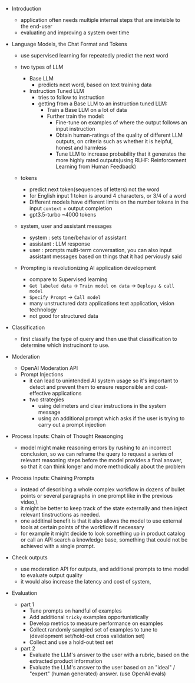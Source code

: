 - Introduction
  - application often needs multiple internal steps that are invisible to the end-user
  - evaluating and improving a system over time

- Language Models, the Chat Format and Tokens
  - use supervised learning for repeatedly predict the next word
  - two types of LLM
    - Base LLM
      - predicts next word, based on text training data
    - Instruction Tuned LLM
      - tries to follow to instruction
      - getting from a Base LLM to an instruction tuned LLM:
        - Train a Base LLM on a lot of data
        - Further train the model:
          - Fine-tune on examples of where the output follows an input instruction
          - Obtain human-ratings of the quality of different LLM outputs, on criteria such as whether it is helpful, honest and harmless
          - Tune LLM to increase probability that it generates the more highly rated outputs(using RLHF: Reinforcement Learning from Human Feedback)
  - tokens
    - predict next token(sequences of letters) not the word
    - for English input 1 token is around 4 characters, or 3/4 of a word
    - Different models have different limits on the number tokens in the input `context` + output completion
    - gpt3.5-turbo ~4000 tokens

  - system, user and assistant messages
    - system : sets tone/behavior of assistant
    - assistant : LLM response
    - user : prompts
    multi-term conversation, you can also input assistant messages based on things that it had perviously said


  - Prompting is revolutionizing AI application development
    - compare to Supervised learning
    - `Get labeled data` -> `Train model on data` -> `Deployu & call model`
    - `Specify Prompt` -> `Call model`
    - many unstructured data applications text application, vision technology
    - not good for structured data 

- Classification
  - first classify the type of query and then use that classification to determine which instrucinont to use.

- Moderation
  - OpenAI Moderation API
  - Prompt Injections
    - it can lead to unintended AI system usage so it's important to detect and prevent them to ensure responsible and cost-effective applications
    - two strategies
      - using delimeters and clear instructions in the system message
      - using an additional prompt which asks if the user is trying to carry out a prompt injection

- Process Inputs: Chain of Thought Reasonging
  - model might make reasoning errors by rushing to an incorrect conclusion, so we can reframe the query to request a series of relevant reasoning steps before the model provides a final answer, so that it can think longer and more methodically about the problem

- Process Inputs: Chaining Prompts
  - instead of describing a whole complex workflow in dozens of bullet points or several paragraphs in one prompt like in the previous video,\
  - it might be better to keep track of the state externally and then inject relevant tinstructions as needed.
  - one additinal benefit is that it also allows the model to use external tools at certain points of the workflow if necessary
  - for example it might decide to look something up in product catalog or call an API search a knowledge base, something that could not be achieved with a single prompt.

- Check outputs
  - use moderation API for outputs, and additional prompts to tme model to evaluate output quality 
  - it would also increase the latency and cost of system,

- Evaluation
  - part 1
      - Tune prompts on handful of examples
      - Add additional `tricky` examples opportunistically
      - Develop metrics to measure performance on examples
      - Collect randomly sampled set of examples to tune to (development set/hold-out cross validation set)
      - Collect and use a hold-out test set
  - part 2
    - Evaluate the LLM's answer to the user with a rubric, based on the extracted product information
    - Evaluate the LLM's answer to the user based on an "ideal" / "expert" (human generated) answer. (use OpenAI evals)

